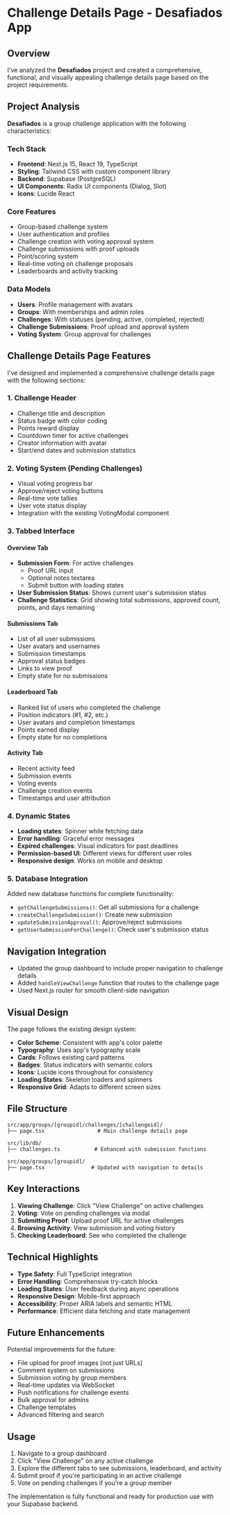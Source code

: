 # Challenge Details Page - Desafiados App

## Overview

I've analyzed the **Desafiados** project and created a comprehensive, functional, and visually appealing challenge details page based on the project requirements.

## Project Analysis

**Desafiados** is a group challenge application with the following characteristics:

### Tech Stack
- **Frontend**: Next.js 15, React 19, TypeScript
- **Styling**: Tailwind CSS with custom component library
- **Backend**: Supabase (PostgreSQL)
- **UI Components**: Radix UI components (Dialog, Slot)
- **Icons**: Lucide React

### Core Features
- Group-based challenge system
- User authentication and profiles
- Challenge creation with voting approval system
- Challenge submissions with proof uploads
- Point/scoring system
- Real-time voting on challenge proposals
- Leaderboards and activity tracking

### Data Models
- **Users**: Profile management with avatars
- **Groups**: With memberships and admin roles
- **Challenges**: With statuses (pending, active, completed, rejected)
- **Challenge Submissions**: Proof upload and approval system
- **Voting System**: Group approval for challenges

## Challenge Details Page Features

I've designed and implemented a comprehensive challenge details page with the following sections:

### 1. **Challenge Header**
- Challenge title and description
- Status badge with color coding
- Points reward display
- Countdown timer for active challenges
- Creator information with avatar
- Start/end dates and submission statistics

### 2. **Voting System (Pending Challenges)**
- Visual voting progress bar
- Approve/reject voting buttons
- Real-time vote tallies
- User vote status display
- Integration with the existing VotingModal component

### 3. **Tabbed Interface**
#### Overview Tab
- **Submission Form**: For active challenges
  - Proof URL input
  - Optional notes textarea
  - Submit button with loading states
- **User Submission Status**: Shows current user's submission status
- **Challenge Statistics**: Grid showing total submissions, approved count, points, and days remaining

#### Submissions Tab
- List of all user submissions
- User avatars and usernames
- Submission timestamps
- Approval status badges
- Links to view proof
- Empty state for no submissions

#### Leaderboard Tab
- Ranked list of users who completed the challenge
- Position indicators (#1, #2, etc.)
- User avatars and completion timestamps
- Points earned display
- Empty state for no completions

#### Activity Tab
- Recent activity feed
- Submission events
- Voting events
- Challenge creation events
- Timestamps and user attribution

### 4. **Dynamic States**
- **Loading states**: Spinner while fetching data
- **Error handling**: Graceful error messages
- **Expired challenges**: Visual indicators for past deadlines
- **Permission-based UI**: Different views for different user roles
- **Responsive design**: Works on mobile and desktop

### 5. **Database Integration**
Added new database functions for complete functionality:
- `getChallengeSubmissions()`: Get all submissions for a challenge
- `createChallengeSubmission()`: Create new submission
- `updateSubmissionApproval()`: Approve/reject submissions
- `getUserSubmissionForChallenge()`: Check user's submission status

## Navigation Integration

- Updated the group dashboard to include proper navigation to challenge details
- Added `handleViewChallenge` function that routes to the challenge page
- Used Next.js router for smooth client-side navigation

## Visual Design

The page follows the existing design system:
- **Color Scheme**: Consistent with app's color palette
- **Typography**: Uses app's typography scale
- **Cards**: Follows existing card patterns
- **Badges**: Status indicators with semantic colors
- **Icons**: Lucide icons throughout for consistency
- **Loading States**: Skeleton loaders and spinners
- **Responsive Grid**: Adapts to different screen sizes

## File Structure

```
src/app/groups/[groupid]/challenges/[challengeid]/
├── page.tsx                 # Main challenge details page

src/lib/db/
├── challenges.ts           # Enhanced with submission functions

src/app/groups/[groupid]/
├── page.tsx               # Updated with navigation to details
```

## Key Interactions

1. **Viewing Challenge**: Click "View Challenge" on active challenges
2. **Voting**: Vote on pending challenges via modal
3. **Submitting Proof**: Upload proof URL for active challenges
4. **Browsing Activity**: View submission and voting history
5. **Checking Leaderboard**: See who completed the challenge

## Technical Highlights

- **Type Safety**: Full TypeScript integration
- **Error Handling**: Comprehensive try-catch blocks
- **Loading States**: User feedback during async operations
- **Responsive Design**: Mobile-first approach
- **Accessibility**: Proper ARIA labels and semantic HTML
- **Performance**: Efficient data fetching and state management

## Future Enhancements

Potential improvements for the future:
- File upload for proof images (not just URLs)
- Comment system on submissions
- Submission voting by group members
- Real-time updates via WebSocket
- Push notifications for challenge events
- Bulk approval for admins
- Challenge templates
- Advanced filtering and search

## Usage

1. Navigate to a group dashboard
2. Click "View Challenge" on any active challenge
3. Explore the different tabs to see submissions, leaderboard, and activity
4. Submit proof if you're participating in an active challenge
5. Vote on pending challenges if you're a group member

The implementation is fully functional and ready for production use with your Supabase backend.

